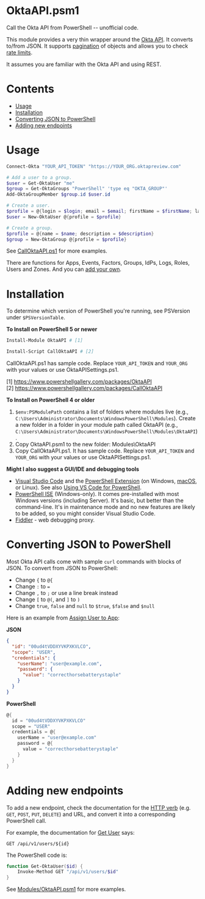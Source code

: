 # OktaAPI.psm1
Call the Okta API from PowerShell -- unofficial code.

This module provides a very thin wrapper around the [Okta API](https://developer.okta.com/docs/reference/). It converts to/from JSON. It supports [pagination](https://developer.okta.com/docs/reference/api-overview/#pagination) of objects and allows you to check [rate limits](https://developer.okta.com/docs/reference/rate-limits/).

It assumes you are familiar with the Okta API and using REST.

# Contents
- [Usage](#usage)
- [Installation](#installation)
- [Converting JSON to PowerShell](#converting-json-to-powershell)
- [Adding new endpoints](#adding-new-endpoints)

# Usage
```powershell
Connect-Okta "YOUR_API_TOKEN" "https://YOUR_ORG.oktapreview.com"

# Add a user to a group.
$user = Get-OktaUser "me"
$group = Get-OktaGroups "PowerShell" 'type eq "OKTA_GROUP"'
Add-OktaGroupMember $group.id $user.id

# Create a user.
$profile = @{login = $login; email = $email; firstName = $firstName; lastName = $lastName}
$user = New-OktaUser @{profile = $profile}

# Create a group.
$profile = @{name = $name; description = $description}
$group = New-OktaGroup @{profile = $profile}
```

See [CallOktaAPI.ps1](CallOktaAPI.ps1) for more examples.

There are functions for Apps, Events, Factors, Groups, IdPs, Logs, Roles, Users and Zones. And you can [add your own](#adding-new-endpoints).

# Installation
To determine which version of PowerShell you're running, see PSVersion under `$PSVersionTable`.

**To Install on PowerShell 5 or newer**

```powershell
Install-Module OktaAPI # [1]

Install-Script CallOktaAPI # [2]
```
CallOktaAPI.ps1 has sample code. Replace `YOUR_API_TOKEN` and `YOUR_ORG` with your values or use OktaAPISettings.ps1.

[1] https://www.powershellgallery.com/packages/OktaAPI <br>
[2] https://www.powershellgallery.com/packages/CallOktaAPI

**To Install on PowerShell 4 or older**

1. `$env:PSModulePath` contains a list of folders where modules live (e.g., `C:\Users\Administrator\Documents\WindowsPowerShell\Modules`). 
Create a new folder in a folder in your module path called OktaAPI (e.g., `C:\Users\Administrator\Documents\WindowsPowerShell\Modules\OktaAPI`).
2. Copy OktaAPI.psm1 to the new folder: Modules\OktaAPI
3. Copy CallOktaAPI.ps1. It has sample code. Replace `YOUR_API_TOKEN` and `YOUR_ORG` with your values or use OktaAPISettings.ps1.

**Might I also suggest a GUI/IDE and debugging tools**

- [Visual Studio Code](https://code.visualstudio.com) and the [PowerShell Extension](https://code.visualstudio.com/docs/languages/powershell) (on Windows, [macOS](https://docs.microsoft.com/en-us/powershell/scripting/install/installing-powershell-core-on-macos), or Linux). See also [Using VS Code for PowerShell](https://docs.microsoft.com/en-us/powershell/scripting/components/vscode/using-vscode).
- [PowerShell ISE](https://docs.microsoft.com/en-us/powershell/scripting/components/ise/introducing-the-windows-powershell-ise) (Windows-only). It comes pre-installed with most Windows versions (including Server). It's basic, but better than the command-line. It's in maintenance mode and no new features are likely to be added, so you might consider Visual Studio Code.
- [Fiddler](https://www.telerik.com/download/fiddler) - web debugging proxy.

# Converting JSON to PowerShell
Most Okta API calls come with sample `curl` commands with blocks of JSON. To convert from JSON to PowerShell:
* Change `{` to `@{`
* Change `:` to `=`
* Change `,` to `;` or use a line break instead
* Change `[` to `@(`, and `]` to `)`
* Change `true`, `false` and `null` to `$true`, `$false` and `$null`

Here is an example from [Assign User to App](https://developer.okta.com/docs/reference/api/apps/#assign-user-to-application-for-sso):

**JSON**
```json
{
  "id": "00ud4tVDDXYVKPXKVLCO",
  "scope": "USER",
  "credentials": {
    "userName": "user@example.com",
    "password": {
      "value": "correcthorsebatterystaple"
    }
  }
}
```

**PowerShell**
```powershell
@{
  id = "00ud4tVDDXYVKPXKVLCO"
  scope = "USER"
  credentials = @{
    userName = "user@example.com"
    password = @{
      value = "correcthorsebatterystaple"
    }
  }
}
```

# Adding new endpoints
To add a new endpoint, check the documentation for the [HTTP verb](https://developer.okta.com/docs/reference/api-overview/#http-verbs) (e.g. `GET`, `POST`, `PUT`, `DELETE`) and URL, and convert it into a corresponding PowerShell call.

For example, the documentation for [Get User](https://developer.okta.com/docs/reference/api/users/#get-user) says:
```
GET /api/v1/users/${id}
```

The PowerShell code is:
```powershell
function Get-OktaUser($id) {
    Invoke-Method GET "/api/v1/users/$id"
}
```

See [Modules/OktaAPI.psm1](Modules/OktaAPI.psm1) for more examples.
